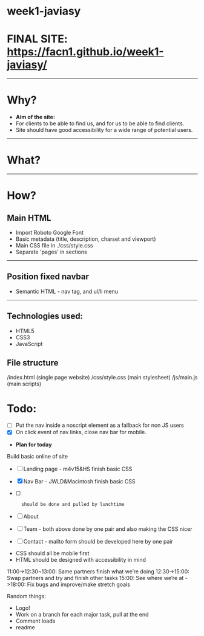 # week1-javiasy
# FINAL SITE: https://facn1.github.io/week1-javiasy/

---
# Why?
- **Aim of the site:**
- For clients to be able to find us, and for us to be able to find clients.
- Site should have good accessibility for a wide range of potential users.

---
# What?

---
# How?


## Main HTML
- Import Roboto Google Font
- Basic metadata (title, description, charset and viewport)
- Main CSS file in ./css/style.css
- Separate 'pages' in sections


---
## Position fixed navbar
- Semantic HTML - nav tag, and ul/li menu


---

## Technologies used:
- HTML5
- CSS3
- JavaScript

## File structure
/index.html (single page website)
/css/style.css (main stylesheet)
/js/main.js (main scripts)

# Todo:
- [ ] Put the nav inside a noscript element as a fallback for non JS users
- [x] On click event of nav links, close nav bar for mobile.

- **Plan for today**

Build basic online of site
- [ ] Landing page - m4v15&HS finish basic CSS
- [x] Nav Bar - JWLD&Macintosh finish basic CSS
- [ ]		should be done and pulled by lunchtime

- [ ] About
- [ ] Team - both above done by one pair and also making the CSS nicer
- [ ] Contact - mailto form should be developed here by one pair


-  CSS should all be mobile first
-  HTML should be designed with accessibility in mind

11:00->12:30~13:00: Same partners finish what we’re doing
12:30->15:00: Swap partners and try and finish other tasks
15:00: See where we’re at
->18:00: Fix bugs and improve/make stretch goals

Random things:
- Logo!
- Work on a branch for each major task, pull at the end
- Comment loads
- readme
